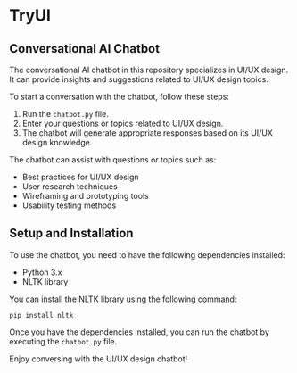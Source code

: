 # TryUI

## Conversational AI Chatbot

The conversational AI chatbot in this repository specializes in UI/UX design. It can provide insights and suggestions related to UI/UX design topics.

To start a conversation with the chatbot, follow these steps:
1. Run the `chatbot.py` file.
2. Enter your questions or topics related to UI/UX design.
3. The chatbot will generate appropriate responses based on its UI/UX design knowledge.

The chatbot can assist with questions or topics such as:
- Best practices for UI/UX design
- User research techniques
- Wireframing and prototyping tools
- Usability testing methods

## Setup and Installation

To use the chatbot, you need to have the following dependencies installed:
- Python 3.x
- NLTK library

You can install the NLTK library using the following command:
```
pip install nltk
```

Once you have the dependencies installed, you can run the chatbot by executing the `chatbot.py` file.

Enjoy conversing with the UI/UX design chatbot!
